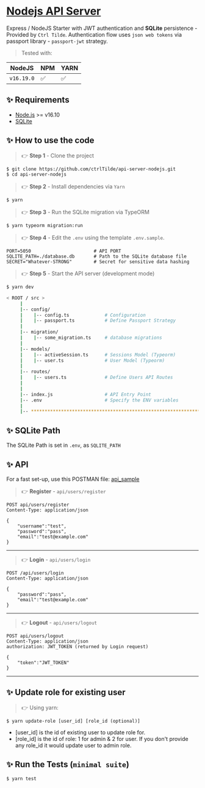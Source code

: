 # [Nodejs API Server](https://github.com/ctrlTilde/api-server-nodejs)

Express / NodeJS Starter with JWT authentication and **SQLite** persistence - Provided by `Ctrl Tilde`.
Authentication flow uses `json web tokens` via passport library - `passport-jwt` strategy.

> Tested with:

| NodeJS     | NPM | YARN | 
|------------| --- | --- | 
| `v16.19.0` | ✅ | ✅ | 


## ✨ Requirements

- [Node.js](https://nodejs.org/) >= v16.10
- [SQLite](https://www.sqlite.org/index.html)

## ✨ How to use the code

> 👉 **Step 1** - Clone the project
```bash
$ git clone https://github.com/ctrlTilde/api-server-nodejs.git
$ cd api-server-nodejs
```

> 👉 **Step 2** - Install dependencies via `Yarn`
```bash
$ yarn
```

> 👉 **Step 3** - Run the SQLite migration via TypeORM
```bash
$ yarn typeorm migration:run
```

> 👉 **Step 4** - Edit the `.env` using the template `.env.sample`. 
```env
PORT=5050                       # API PORT
SQLITE_PATH=./database.db       # Path to the SQLite database file
SECRET="Whatever-STRONG"        # Secret for sensitive data hashing 
```

> 👉 **Step 5** - Start the API server (development mode)
```bash
$ yarn dev
```

```bash
< ROOT / src >
     | 
     |-- config/                              
     |    |-- config.ts             # Configuration       
     |    |-- passport.ts           # Define Passport Strategy             
     | 
     |-- migration/
     |    |-- some_migration.ts     # database migrations
     |
     |-- models/                              
     |    |-- activeSession.ts      # Sessions Model (Typeorm)              
     |    |-- user.ts               # User Model (Typeorm) 
     | 
     |-- routes/                              
     |    |-- users.ts              # Define Users API Routes
     | 
     | 
     |-- index.js                   # API Entry Point
     |-- .env                       # Specify the ENV variables
     |                        
     |-- ************************************************************************
```

## ✨ SQLite Path

The SQLite Path is set in `.env`, as `SQLITE_PATH`


## ✨ API

For a fast set-up, use this POSTMAN file: [api_sample](https://github.com/ctrlTilde/api-server-nodejs/blob/main/media/api.postman_collection.json)

> 👉 **Register** - `api/users/register`

```
POST api/users/register
Content-Type: application/json

{
    "username":"test",
    "password":"pass", 
    "email":"test@example.com"
}
```

---
> 👉 **Login** - `api/users/login`

```
POST /api/users/login
Content-Type: application/json

{
    "password":"pass", 
    "email":"test@example.com"
}
```
---

> 👉 **Logout** - `api/users/logout`

```
POST api/users/logout
Content-Type: application/json
authorization: JWT_TOKEN (returned by Login request)

{
    "token":"JWT_TOKEN"
}
```
---


## ✨ Update role for existing user

> 👉 Using yarn:

```$ yarn update-role [user_id] [role_id (optional)]```

- [user_id] is the id of existing user to update role for.
- [role_id] is the id of role: 1 for admin & 2 for user. If you don't provide any role_id it would update user to admin role.

## ✨ Run the Tests (`minimal suite`)

```
$ yarn test
```
